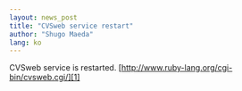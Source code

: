 ```yaml
---
layout: news_post
title: "CVSweb service restart"
author: "Shugo Maeda"
lang: ko
---
```


CVSweb service is restarted.
[http://www.ruby-lang.org/cgi-bin/cvsweb.cgi/][1]



[1]: http://www.ruby-lang.org/cgi-bin/cvsweb.cgi/ 
